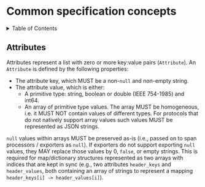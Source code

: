 # Common specification concepts

<details>
<summary>
Table of Contents
</summary>

- [Attributes](#attribute)

</details>

## Attributes

Attributes represent a list with zero or more key:value pairs (`Attribute`). An `Attribute` is defined by the following properties:

- The attribute key, which MUST be a non-`null` and non-empty string.
- The attribute value, which is either:
  - A primitive type: string, boolean or double (IEEE 754-1985) and int64.
  - An array of primitive type values. The array MUST be homogeneous,
    i.e. it MUST NOT contain values of different types. For protocols that do
    not natively support array values such values MUST be represented as JSON strings.

`null` values within arrays MUST be preserved as-is (i.e., passed on to span
processors / exporters as `null`). If exporters do not support exporting `null`
values, they MAY replace those values by 0, `false`, or empty strings.
This is required for map/dictionary structures represented as two arrays with
indices that are kept in sync (e.g., two attributes `header_keys` and `header_values`,
both containing an array of strings to represent a mapping
`header_keys[i] -> header_values[i]`).
